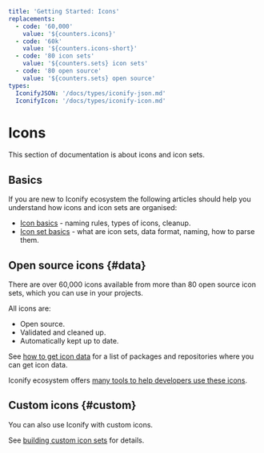 ```yaml
title: 'Getting Started: Icons'
replacements:
  - code: '60,000'
    value: '${counters.icons}'
  - code: '60k'
    value: '${counters.icons-short}'
  - code: '80 icon sets'
    value: '${counters.sets} icon sets'
  - code: '80 open source'
    value: '${counters.sets} open source'
types:
  IconifyJSON: '/docs/types/iconify-json.md'
  IconifyIcon: '/docs/types/iconify-icon.md'
```

# Icons

This section of documentation is about icons and icon sets.

## Basics

If you are new to Iconify ecosystem the following articles should help you understand how icons and icon sets are organised:

- [Icon basics](./icon-basics.md) - naming rules, types of icons, cleanup.
- [Icon set basics](./icon-set-basics.md) - what are icon sets, data format, naming, how to parse them.

## Open source icons {#data}

There are over 60,000 icons available from more than 80 open source icon sets, which you can use in your projects.

All icons are:

- Open source.
- Validated and cleaned up.
- Automatically kept up to date.

See [how to get icon data](./icon-data.md) for a list of packages and repositories where you can get icon data.

Iconify ecosystem offers [many tools to help developers use these icons](/docs/usage/index.md).

## Custom icons {#custom}

You can also use Iconify with custom icons.

See [building custom icon sets](./custom.md) for details.
